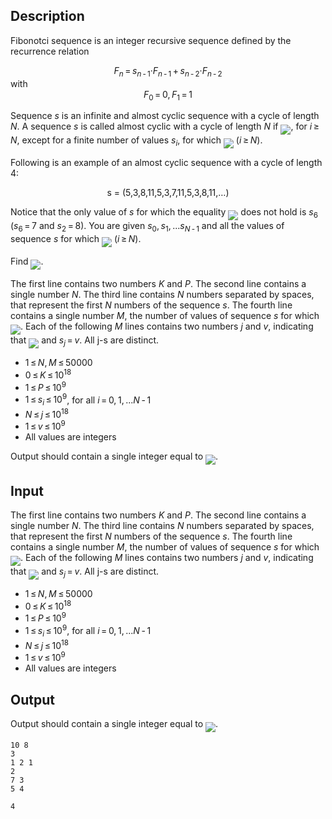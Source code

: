 ## Description

<div><p>Fibonotci sequence is an integer recursive sequence defined by the recurrence relation </p><center> <span class="tex-span"><i>F</i><sub class="lower-index"><i>n</i></sub> = <i>s</i><sub class="lower-index"><i>n</i> - 1</sub>·<i>F</i><sub class="lower-index"><i>n</i> - 1</sub> + <i>s</i><sub class="lower-index"><i>n</i> - 2</sub>·<i>F</i><sub class="lower-index"><i>n</i> - 2</sub></span> </center> with <center> <span class="tex-span"><i>F</i><sub class="lower-index">0</sub> = 0, <i>F</i><sub class="lower-index">1</sub> = 1</span> </center><p>Sequence <span class="tex-span"><i>s</i></span> is an infinite and almost cyclic sequence with a cycle of length <span class="tex-span"><i>N</i></span>. A sequence <span class="tex-span"><i>s</i></span> is called almost cyclic with a cycle of length <span class="tex-span"><i>N</i></span> if <img align="middle" class="tex-formula" src="file://WTgVnx0N.png" style="max-width: 100.0%;max-height: 100.0%;">, for <span class="tex-span"><i>i</i> ≥ <i>N</i></span>, except for a finite number of values <span class="tex-span"><i>s</i><sub class="lower-index"><i>i</i></sub></span>, for which <img align="middle" class="tex-formula" src="file://eVAjz6YL.png" style="max-width: 100.0%;max-height: 100.0%;"> (<span class="tex-span"><i>i</i> ≥ <i>N</i></span>).</p><p>Following is an example of an almost cyclic sequence with a cycle of length 4: </p><center> s = (5,3,8,11,5,3,7,11,5,3,8,11,…) </center><p>Notice that the only value of <span class="tex-span"><i>s</i></span> for which the equality <img align="middle" class="tex-formula" src="file://WicoRxx9.png" style="max-width: 100.0%;max-height: 100.0%;"> does not hold is <span class="tex-span"><i>s</i><sub class="lower-index">6</sub></span> (<span class="tex-span"><i>s</i><sub class="lower-index">6</sub> = 7</span> and <span class="tex-span"><i>s</i><sub class="lower-index">2</sub> = 8</span>). You are given <span class="tex-span"><i>s</i><sub class="lower-index">0</sub>, <i>s</i><sub class="lower-index">1</sub>, ...<i>s</i><sub class="lower-index"><i>N</i> - 1</sub></span> and all the values of sequence <span class="tex-span"><i>s</i></span> for which <img align="middle" class="tex-formula" src="file://6E3kx7yw.png" style="max-width: 100.0%;max-height: 100.0%;"> (<span class="tex-span"><i>i</i> ≥ <i>N</i></span>).</p><p>Find <img align="middle" class="tex-formula" src="file://T1v90Bz2.png" style="max-width: 100.0%;max-height: 100.0%;">.</p></div><div class="input-specification"><p>The first line contains two numbers <span class="tex-span"><i>K</i></span> and <span class="tex-span"><i>P</i></span>. The second line contains a single number <span class="tex-span"><i>N</i></span>. The third line contains <span class="tex-span"><i>N</i></span> numbers separated by spaces, that represent the first <span class="tex-span"><i>N</i></span> numbers of the sequence <span class="tex-span"><i>s</i></span>. The fourth line contains a single number <span class="tex-span"><i>M</i></span>, the number of values of sequence <span class="tex-span"><i>s</i></span> for which <img align="middle" class="tex-formula" src="file://mVUyYiU8.png" style="max-width: 100.0%;max-height: 100.0%;">. Each of the following <span class="tex-span"><i>M</i></span> lines contains two numbers <span class="tex-span"><i>j</i></span> and <span class="tex-span"><i>v</i></span>, indicating that <img align="middle" class="tex-formula" src="file://AhS8U7R1.png" style="max-width: 100.0%;max-height: 100.0%;"> and <span class="tex-span"><i>s</i><sub class="lower-index"><i>j</i></sub> = <i>v</i></span>. All j-s are distinct.</p><ul> <li> <span class="tex-span">1 ≤ <i>N</i>, <i>M</i> ≤ 50000</span> </li><li> <span class="tex-span">0 ≤ <i>K</i> ≤ 10<sup class="upper-index">18</sup></span> </li><li> <span class="tex-span">1 ≤ <i>P</i> ≤ 10<sup class="upper-index">9</sup></span> </li><li> <span class="tex-span">1 ≤ <i>s</i><sub class="lower-index"><i>i</i></sub> ≤ 10<sup class="upper-index">9</sup></span>, for all <span class="tex-span"><i>i</i> = 0, 1, ...<i>N</i> - 1</span> </li><li> <span class="tex-span"><i>N</i> ≤ <i>j</i> ≤ 10<sup class="upper-index">18</sup></span> </li><li> <span class="tex-span">1 ≤ <i>v</i> ≤ 10<sup class="upper-index">9</sup></span> </li><li> All values are integers </li></ul></div><div class="output-specification"><p>Output should contain a single integer equal to <img align="middle" class="tex-formula" src="file://pniTOt5e.png" style="max-width: 100.0%;max-height: 100.0%;">.</p></div>

## Input

<p>The first line contains two numbers <span class="tex-span"><i>K</i></span> and <span class="tex-span"><i>P</i></span>. The second line contains a single number <span class="tex-span"><i>N</i></span>. The third line contains <span class="tex-span"><i>N</i></span> numbers separated by spaces, that represent the first <span class="tex-span"><i>N</i></span> numbers of the sequence <span class="tex-span"><i>s</i></span>. The fourth line contains a single number <span class="tex-span"><i>M</i></span>, the number of values of sequence <span class="tex-span"><i>s</i></span> for which <img align="middle" class="tex-formula" src="file://mVUyYiU8.png" style="max-width: 100.0%;max-height: 100.0%;">. Each of the following <span class="tex-span"><i>M</i></span> lines contains two numbers <span class="tex-span"><i>j</i></span> and <span class="tex-span"><i>v</i></span>, indicating that <img align="middle" class="tex-formula" src="file://AhS8U7R1.png" style="max-width: 100.0%;max-height: 100.0%;"> and <span class="tex-span"><i>s</i><sub class="lower-index"><i>j</i></sub> = <i>v</i></span>. All j-s are distinct.</p><ul> <li> <span class="tex-span">1 ≤ <i>N</i>, <i>M</i> ≤ 50000</span> </li><li> <span class="tex-span">0 ≤ <i>K</i> ≤ 10<sup class="upper-index">18</sup></span> </li><li> <span class="tex-span">1 ≤ <i>P</i> ≤ 10<sup class="upper-index">9</sup></span> </li><li> <span class="tex-span">1 ≤ <i>s</i><sub class="lower-index"><i>i</i></sub> ≤ 10<sup class="upper-index">9</sup></span>, for all <span class="tex-span"><i>i</i> = 0, 1, ...<i>N</i> - 1</span> </li><li> <span class="tex-span"><i>N</i> ≤ <i>j</i> ≤ 10<sup class="upper-index">18</sup></span> </li><li> <span class="tex-span">1 ≤ <i>v</i> ≤ 10<sup class="upper-index">9</sup></span> </li><li> All values are integers </li></ul>

## Output

<p>Output should contain a single integer equal to <img align="middle" class="tex-formula" src="file://pniTOt5e.png" style="max-width: 100.0%;max-height: 100.0%;">.</p>





```input1
10 8
3
1 2 1
2
7 3
5 4

```




```output1
4

```


